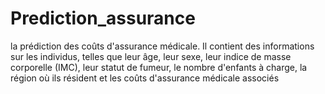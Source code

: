 # Prediction_assurance
la prédiction des coûts d'assurance médicale. Il contient des informations sur les individus, telles que leur âge, leur sexe, leur indice de masse corporelle (IMC), leur statut de fumeur, le nombre d'enfants à charge, la région où ils résident et les coûts d'assurance médicale associés
